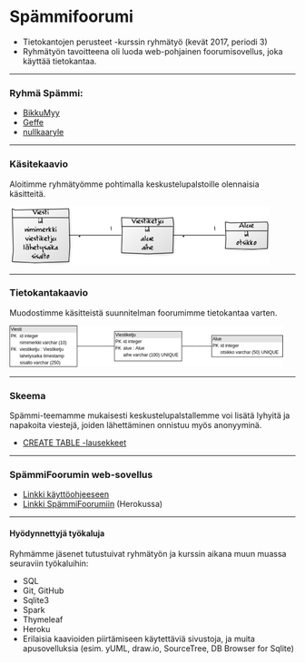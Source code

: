 # Spämmifoorumi #

* Tietokantojen perusteet -kurssin ryhmätyö (kevät 2017, periodi 3)
* Ryhmätyön tavoitteena oli luoda web-pohjainen foorumisovellus, joka käyttää tietokantaa.

* * *

### Ryhmä Spämmi: ###

* [BikkuMyy](https://github.com/BikkuMyy)
* [Geffe](https://github.com/Geffe)
* [nullkaaryle](https://github.com/nullkaaryle)


* * *

### Käsitekaavio ###

Aloitimme ryhmätyömme pohtimalla keskustelupalstoille olennaisia käsitteitä.

![Kasitekaavio](https://github.com/nullkaaryle/SpammiFooorumi/blob/master/dokumentaatio/SpammiFoorumi_kasitekaavio.png)

* * * 

### Tietokantakaavio ###

Muodostimme käsitteistä suunnitelman foorumimme tietokantaa varten.

![Tietokantakaavio](https://github.com/nullkaaryle/SpammiFooorumi/blob/master/dokumentaatio/SpammiFoorumi_tietokantakaavio.png)

* * *

### Skeema ###

Spämmi-teemamme mukaisesti keskustelupalstallemme voi lisätä lyhyitä ja napakoita viestejä, joiden lähettäminen onnistuu myös anonyyminä.

* [CREATE TABLE -lausekkeet](https://github.com/nullkaaryle/SpammiFooorumi/blob/master/dokumentaatio/SpammiFoorumi_schema.pdf)

* * *


### SpämmiFoorumin web-sovellus ###
* [Linkki käyttöohjeeseen](https://github.com/nullkaaryle/SpammiFooorumi/blob/master/dokumentaatio/Kayttoohje.md)
* [Linkki SpämmiFoorumiin](http://intense-dusk-21512.herokuapp.com/) (Herokussa)

* * *

#### Hyödynnettyjä työkaluja ###

Ryhmämme jäsenet tutustuivat ryhmätyön ja kurssin aikana muun muassa seuraviin työkaluihin:
* SQL
* Git, GitHub
* Sqlite3
* Spark
* Thymeleaf
* Heroku
* Erilaisia kaavioiden piirtämiseen käytettäviä sivustoja, ja muita apusovelluksia (esim. yUML, draw.io, SourceTree, DB Browser for Sqlite)
